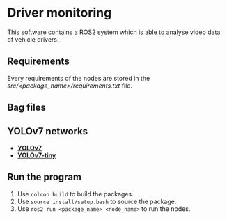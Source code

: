 # Driver monitoring

This software contains a ROS2 system which is able to analyse video data of vehicle drivers.

## Requirements
Every requirements of the nodes are stored in the *src/<package_name>/requirements.txt* file.

## Bag files

## YOLOv7 networks
- [**YOLOv7**](https://github.com/WongKinYiu/yolov7/releases/download/v0.1/yolov7.pt)
- [**YOLOv7-tiny**](https://github.com/WongKinYiu/yolov7/releases/download/v0.1/yolov7-tiny.pt)

## Run the program
1. Use `colcon build` to build the packages.
2. Use `source install/setup.bash` to source the package.
3. Use `ros2 run <package_name> <node_name>` to run the nodes.

